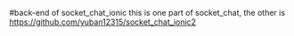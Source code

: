 #back-end of socket_chat_ionic
this is one part of socket_chat,
the other is 
https://github.com/yuban12315/socket_chat_ionic2